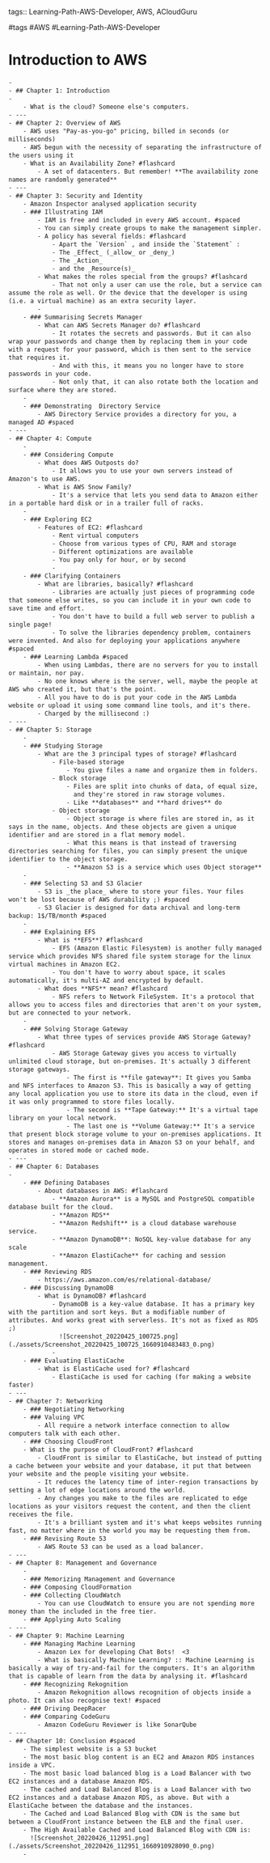 tags:: Learning-Path-AWS-Developer, AWS, ACloudGuru

#tags #AWS #Learning-Path-AWS-Developer

# Introduction to AWS
	-
	- ## Chapter 1: Introduction
	-
		- What is the cloud? Someone else's computers.
	- ---
	- ## Chapter 2: Overview of AWS
		- AWS uses "Pay-as-you-go" pricing, billed in seconds (or milliseconds)
		- AWS begun with the necessity of separating the infrastructure of the users using it
		- What is an Availability Zone? #flashcard
			- A set of datacenters. But remember! **The availability zone names are randomly generated**
	- ---
	- ## Chapter 3: Security and Identity
		- Amazon Inspector analysed application security
		- ### Illustrating IAM
			- IAM is free and included in every AWS account. #spaced
			- You can simply create groups to make the management simpler.
			- A policy has several fields: #flashcard
				- Apart the `Version` , and inside the `Statement` :
				- The _Effect_ (_allow_ or _deny_)
				- The _Action_
				- and the _Resource(s)_
			- What makes the roles special from the groups? #flashcard
				- That not only a user can use the role, but a service can assume the role as well. Or the device that the developer is using (i.e. a virtual machine) as an extra security layer.
			-
		- ### Summarising Secrets Manager
			- What can AWS Secrets Manager do? #flashcard
				- It rotates the secrets and passwords. But it can also wrap your passwords and change them by replacing them in your code with a request for your password, which is then sent to the service that requires it.
				- And with this, it means you no longer have to store passwords in your code.
				- Not only that, it can also rotate both the location and surface where they are stored.
		-
		- ### Demonstrating  Directory Service
			- AWS Directory Service provides a directory for you, a managed AD #spaced
	- ---
	- ## Chapter 4: Compute
		-
		- ### Considering Compute
			- What does AWS Outposts do?
				- It allows you to use your own servers instead of Amazon's to use AWS.
			- What is AWS Snow Family?
				- It's a service that lets you send data to Amazon either in a portable hard disk or in a trailer full of racks.
		-
		- ### Exploring EC2
			- Features of EC2: #flashcard
				- Rent virtual computers
				- Choose from various types of CPU, RAM and storage
				- Different optimizations are available
				- You pay only for hour, or by second
				-
		- ### Clarifying Containers
			- What are libraries, basically? #flashcard
				- Libraries are actually just pieces of programming code that someone else writes, so you can include it in your own code to save time and effort.
				- You don't have to build a full web server to publish a single page!
				- To solve the libraries dependency problem, containers were invented. And also for deploying your applications anywhere #spaced
		- ### Learning Lambda #spaced
			- When using Lambdas, there are no servers for you to install or maintain, nor pay.
			- No one knows where is the server, well, maybe the people at AWS who created it, but that's the point.
			- All you have to do is put your code in the AWS Lambda website or upload it using some command line tools, and it's there.
			- Charged by the millisecond :)
	- ---
	- ## Chapter 5: Storage
		-
		- ### Studying Storage
			- What are the 3 principal types of storage? #flashcard
				- File-based storage
					- You give files a name and organize them in folders.
				- Block storage
					- Files are split into chunks of data, of equal size,
					  and they're stored in raw storage volumes.
					- Like **databases** and **hard drives** do
				- Object storage
					- Object storage is where files are stored in, as it says in the name, objects. And these objects are given a unique identifier and are stored in a flat memory model.
					- What this means is that instead of traversing directories searching for files, you can simply present the unique identifier to the object storage.
					- **Amazon S3 is a service which uses Object storage**
		-
		- ### Selecting S3 and S3 Glacier
			- S3 is _the place_ where to store your files. Your files won't be lost because of AWS durability ;) #spaced
			- S3 Glacier is designed for data archival and long-term backup: 1$/TB/month #spaced
		-
		- ### Explaining EFS
			- What is **EFS**? #flashcard
				- EFS (Amazon Elastic Filesystem) is another fully managed service which provides NFS shared file system storage for the linux virtual machines in Amazon EC2.
				- You don't have to worry about space, it scales automatically, it's multi-AZ and encrypted by default.
			- What does **NFS** mean? #flashcard
				- NFS refers to Network FileSystem. It's a protocol that allows you to access files and directories that aren't on your system, but are connected to your network.
		-
		- ### Solving Storage Gateway
			- What three types of services provide AWS Storage Gateway? #flashcard
				- AWS Storage Gateway gives you access to virtually unlimited cloud storage, but on-premises. It's actually 3 different storage gateways.
					- The first is **file gateway**: It gives you Samba and NFS interfaces to Amazon S3. This is basically a way of getting any local application you use to store its data in the cloud, even if it was only programmed to store files locally.
					- The second is **Tape Gateway:** It's a virtual tape library on your local network.
					- The last one is **Volume Gateway:** It's a service that present block storage volume to your on-premises applications. It stores and manages on-premises data in Amazon S3 on your behalf, and operates in stored mode or cached mode.
	- ---
	- ## Chapter 6: Databases
	-
		- ### Defining Databases
			- About databases in AWS: #flashcard
				- **Amazon Aurora** is a MySQL and PostgreSQL compatible database built for the cloud.
				- **Amazon RDS**
				- **Amazon Redshift** is a cloud database warehouse service.
				- **Amazon DynamoDB**: NoSQL key-value database for any scale
				- **Amazon ElastiCache** for caching and session management.
		- ### Reviewing RDS
			- https://aws.amazon.com/es/relational-database/
		- ### Discussing DynamoDB
			- What is DynamoDB? #flashcard
				- DynamoDB is a key-value database. It has a primary key with the partition and sort keys. But a modifiable number of attributes. And works great with serverless. It's not as fixed as RDS ;)
				  ![Screenshot_20220425_100725.png](./assets/Screenshot_20220425_100725_1660910483483_0.png)
				-
		- ### Evaluating ElastiCache
			- What is ElastiCache used for? #flashcard
				- ElastiCache is used for caching (for making a website faster)
	- ---
	- ## Chapter 7: Networking
		- ### Negotiating Networking
		- ### Valuing VPC
			- All require a network interface connection to allow computers talk with each other.
		- ### Choosing CloudFront
		- What is the purpose of CloudFront? #flashcard
			- CloudFront is similar to ElastiCache, but instead of putting a cache between your website and your database, it put that between your website and the people visiting your website.
			- It reduces the latency time of inter-region transactions by setting a lot of edge locations around the world.
			- Any changes you make to the files are replicated to edge locations as your visitors request the content, and then the client receives the file.
			- It's a brilliant system and it's what keeps websites running fast, no matter where in the world you may be requesting them from.
		- ### Revising Route 53
			- AWS Route 53 can be used as a load balancer.
	- ---
	- ## Chapter 8: Management and Governance
		-
		- ### Memorizing Management and Governance
		- ### Composing CloudFormation
		- ### Collecting CloudWatch
			- You can use CloudWatch to ensure you are not spending more money than the included in the free tier.
		- ### Applying Auto Scaling
	- ---
	- ## Chapter 9: Machine Learning
		- ### Managing Machine Learning
			- Amazon Lex for developing Chat Bots!  <3
			- What is basically Machine Learning? :: Machine Learning is basically a way of try-and-fail for the computers. It's an algorithm that is capable of learn from the data by analysing it. #flashcard
		- ### Recognizing Rekognition
			- Amazon Rekognition allows recognition of objects inside a photo. It can also recognise text! #spaced
		- ### Driving DeepRacer
		- ### Comparing CodeGuru
			- Amazon CodeGuru Reviewer is like SonarQube
	- ---
	- ## Chapter 10: Conclusion #spaced
		- The simplest website is a S3 bucket
		- The most basic blog content is an EC2 and Amazon RDS instances inside a VPC.
		- The most basic load balanced blog is a Load Balancer with two EC2 instances and a database Amazon RDS.
		- The cached and Load Balanced Blog is a Load Balancer with two EC2 instances and a database Amazon RDS, as above. But with a ElastiCache between the database and the instances.
		- The Cached and Load Balanced Blog with CDN is the same but between a CloudFront instance between the ELB and the final user.
		- The High Available Cached and Load Balanced Blog with CDN is:
		  ![Screenshot_20220426_112951.png](./assets/Screenshot_20220426_112951_1660910928090_0.png)
		-